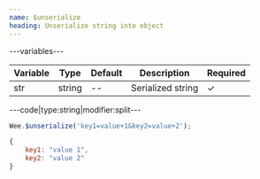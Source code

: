 ```yaml
---
name: $unserialize
heading: Unserialize string into object
---
```


---variables---

| Variable | Type | Default | Description | Required |
| -- | -- | -- | -- | -- |
| str | string | -- | Serialized string | ✓ |

---code|type:string|modifier:split---

```javascript
Wee.$unserialize('key1=value+1&key2=value+2');
```

```javascript
{
	key1: "value 1",
	key2: "value 2"
}
```